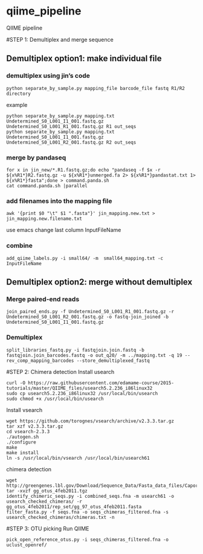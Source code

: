 # qiime_pipeline
QIIME pipeline

#STEP 1: Demultiplex and merge sequence
## Demultiplex option1: make individual file
### demultiplex using jin’s code
```
python separate_by_sample.py mapping_file barcode_file fastq R1/R2 directory 
```
example
```
python separate_by_sample.py mapping.txt Undetermined_S0_L001_I1_001.fastq.gz Undetermined_S0_L001_R1_001.fastq.gz R1 out_seqs
python separate_by_sample.py mapping.txt Undetermined_S0_L001_I1_001.fastq.gz Undetermined_S0_L001_R2_001.fastq.gz R2 out_seqs
```
### merge by pandaseq
```
for x in jin_new/*.R1.fastq.gz;do echo "pandaseq -f $x -r ${x%R1*}R2.fastq.gz -u ${x%R1*}unmerged.fa 2> ${x%R1*}pandastat.txt 1> ${x%R1*}fasta";done > command.panda.sh
cat command.panda.sh |parallel
```

### add filenames into the  mapping file
```
awk '{print $0 "\t" $1 ".fasta"}' jin_mapping.new.txt > jin_mapping.new.filename.txt
```
use emacs change last column InputFileName

### combine
```
add_qiime_labels.py -i small64/ -m  small64_mapping.txt -c InputFileName
```

## Demultiplex option2: merge without demultiplex
### Merge paired-end reads
```
join_paired_ends.py -f Undetermined_S0_L001_R1_001.fastq.gz -r Undetermined_S0_L001_R2_001.fastq.gz -o fastq-join_joined -b Undetermined_S0_L001_I1_001.fastq.gz
```
### Demultiplex
```
split_libraries_fastq.py -i fastqjoin.join.fastq -b fastqjoin.join_barcodes.fastq -o out_q20/ -m ../mapping.txt -q 19 --rev_comp_mapping_barcodes --store_demultiplexed_fastq
```

#STEP 2: Chimera detection
Install usearch
```
curl -O https://raw.githubusercontent.com/edamame-course/2015-tutorials/master/QIIME_files/usearch5.2.236_i86linux32
sudo cp usearch5.2.236_i86linux32 /usr/local/bin/usearch
sudo chmod +x /usr/local/bin/usearch
```
Install vsearch
```
wget https://github.com/torognes/vsearch/archive/v2.3.3.tar.gz
tar xzf v2.3.3.tar.gz
cd vsearch-2.3.3
./autogen.sh
./configure
make
make install
ln -s /usr/local/bin/vsearch /usr/local/bin/usearch61
```

chimera detection
```
wget http://greengenes.lbl.gov/Download/Sequence_Data/Fasta_data_files/Caporaso_Reference_OTUs/gg_otus_4feb2011.tgz
tar -xvzf gg_otus_4feb2011.tgz
identify_chimeric_seqs.py -i combined_seqs.fna -m usearch61 -o usearch_checked_chimeras/ -r gg_otus_4feb2011/rep_set/gg_97_otus_4feb2011.fasta 
filter_fasta.py -f seqs.fna -o seqs_chimeras_filtered.fna -s usearch_checked_chimeras/chimeras.txt -n
```

#STEP 3: OTU picking
Run QIIME
```
pick_open_reference_otus.py -i seqs_chimeras_filtered.fna -o uclust_openref/
```